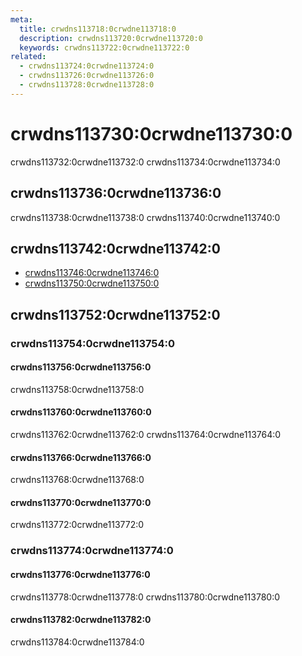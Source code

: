 ```yaml
---
meta:
  title: crwdns113718:0crwdne113718:0
  description: crwdns113720:0crwdne113720:0
  keywords: crwdns113722:0crwdne113722:0
related:
  - crwdns113724:0crwdne113724:0
  - crwdns113726:0crwdne113726:0
  - crwdns113728:0crwdne113728:0
---
```


# crwdns113730:0crwdne113730:0

crwdns113732:0crwdne113732:0 crwdns113734:0crwdne113734:0

<entry-ad />

## crwdns113736:0crwdne113736:0

crwdns113738:0crwdne113738:0 crwdns113740:0crwdne113740:0

<usage name="v-chip-group" />

## crwdns113742:0crwdne113742:0

- [crwdns113746:0crwdne113746:0](crwdns113744:0crwdne113744:0)
- [crwdns113750:0crwdne113750:0](crwdns113748:0crwdne113748:0)

## crwdns113752:0crwdne113752:0

### crwdns113754:0crwdne113754:0

#### crwdns113756:0crwdne113756:0

crwdns113758:0crwdne113758:0

<example file="v-chip-group/prop-column" />

#### crwdns113760:0crwdne113760:0

crwdns113762:0crwdne113762:0 crwdns113764:0crwdne113764:0

<example file="v-chip-group/prop-filter" />

#### crwdns113766:0crwdne113766:0

crwdns113768:0crwdne113768:0

<example file="v-chip-group/prop-mandatory" />

#### crwdns113770:0crwdne113770:0

crwdns113772:0crwdne113772:0

<example file="v-chip-group/prop-multiple" />

### crwdns113774:0crwdne113774:0

#### crwdns113776:0crwdne113776:0

crwdns113778:0crwdne113778:0 crwdns113780:0crwdne113780:0

<example file="v-chip-group/misc-product-card" />

#### crwdns113782:0crwdne113782:0

crwdns113784:0crwdne113784:0

<example file="v-chip-group/misc-toothbrush-card" />

<backmatter />
